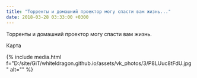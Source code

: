 ```yaml
---
title: "Торренты и домашний проектор могу спасти вам жизнь..."
date: 2018-03-28 03:33:00 +0300
---
```


Торренты и домашний проектор могу спасти вам жизнь.

Карта

{% include media.html f="D:/site/GiT/whiteldragon.github.io/assets/vk_photos/3/P8LUuc8tFdU.jpg" alt="" %}
